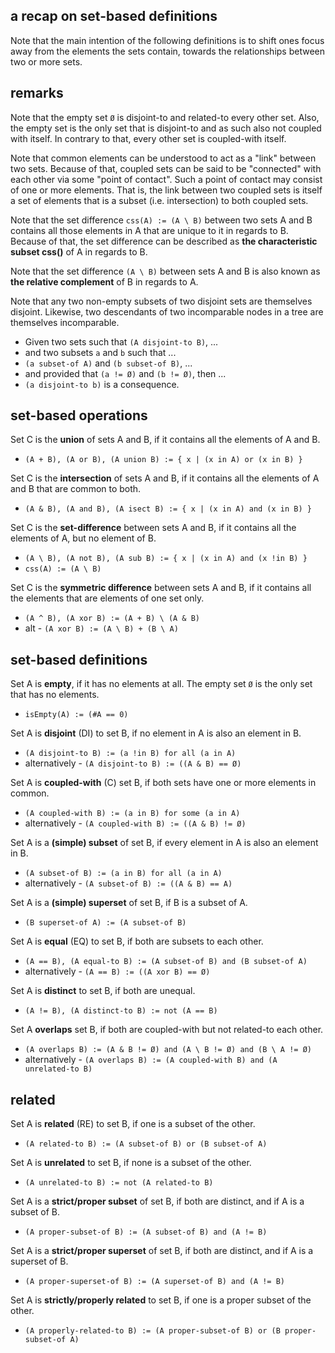
<!-- ======================================================================= -->
## a recap on set-based definitions

Note that the main intention of the following definitions is to shift ones focus
away from the elements the sets contain, towards the relationships between two
or more sets.

<!-- ======================================================================= -->
## remarks

Note that the empty set `Ø` is disjoint-to and related-to every other set. Also,
the empty set is the only set that is disjoint-to and as such also not coupled
with itself. In contrary to that, every other set is coupled-with itself.

Note that common elements can be understood to act as a "link" between two sets.
Because of that, coupled sets can be said to be "connected" with each other via
some "point of contact". Such a point of contact may consist of one or more
elements. That is, the link between two coupled sets is itself a set of elements
that is a subset (i.e. intersection) to both coupled sets.

Note that the set difference `css(A) := (A \ B)` between two sets A and B
contains all those elements in A that are unique to it in regards to B.
Because of that, the set difference can be described as
**the characteristic subset css()** of A in regards to B.

Note that the set difference `(A \ B)` between sets A and B is also known
as **the relative complement** of B in regards to A.

Note that any two non-empty subsets of two disjoint sets are themselves
disjoint. Likewise, two descendants of two incomparable nodes in a tree
are themselves incomparable.

* Given two sets such that `(A disjoint-to B)`, ...
* and two subsets `a` and `b` such that ...
* `(a subset-of A)` and `(b subset-of B)`, ...
* and provided that `(a != Ø)` and `(b != Ø)`, then ...
* `(a disjoint-to b)` is a consequence.

<!-- ======================================================================= -->
## set-based operations

Set C is the **union** of sets A and B,
if it contains all the elements of A and B.

* `(A + B), (A or B), (A union B) := { x | (x in A) or (x in B) }`

Set C is the **intersection** of sets A and B,
if it contains all the elements of A and B that are common to both.

* `(A & B), (A and B), (A isect B) := { x | (x in A) and (x in B) }`

Set C is the **set-difference** between sets A and B,
if it contains all the elements of A, but no element of B.

* `(A \ B), (A not B), (A sub B) := { x | (x in A) and (x !in B) }`
* `css(A) := (A \ B)`

Set C is the **symmetric difference** between sets A and B,
if it contains all the elements that are elements of one set only.

* `(A ^ B), (A xor B) := (A + B) \ (A & B)`
* alt - `(A xor B) := (A \ B) + (B \ A)`

<!-- ======================================================================= -->
## set-based definitions

Set A is **empty**, if it has no elements at all.
The empty set `Ø` is the only set that has no elements.

* `isEmpty(A) := (#A == 0)`

Set A is **disjoint** (DI) to set B,
if no element in A is also an element in B.

* `(A disjoint-to B) := (a !in B) for all (a in A)`
* alternatively - `(A disjoint-to B) := ((A & B) == Ø)`

Set A is **coupled-with** (C) set B,
if both sets have one or more elements in common.

* `(A coupled-with B) := (a in B) for some (a in A)`
* alternatively - `(A coupled-with B) := ((A & B) != Ø)`

Set A is a **(simple) subset** of set B,
if every element in A is also an element in B.

* `(A subset-of B) := (a in B) for all (a in A)`
* alternatively - `(A subset-of B) := ((A & B) == A)`

Set A is a **(simple) superset** of set B,
if B is a subset of A.

* `(B superset-of A) := (A subset-of B)`

Set A is **equal** (EQ) to set B,
if both are subsets to each other.

* `(A == B), (A equal-to B) := (A subset-of B) and (B subset-of A)`
* alternatively - `(A == B) := ((A xor B) == Ø)`

Set A is **distinct** to set B,
if both are unequal.

* `(A != B), (A distinct-to B) := not (A == B)`

Set A **overlaps** set B,
if both are coupled-with but not related-to each other.

* `(A overlaps B) := (A & B != Ø) and (A \ B != Ø) and (B \ A != Ø)`
* alternatively - `(A overlaps B) := (A coupled-with B) and (A unrelated-to B)`

<!-- ======================================================================= -->
## related

Set A is **related** (RE) to set B,
if one is a subset of the other.

* `(A related-to B) := (A subset-of B) or (B subset-of A)`

Set A is **unrelated** to set B,
if none is a subset of the other.

* `(A unrelated-to B) := not (A related-to B)`

Set A is a **strict/proper subset** of set B,
if both are distinct, and if A is a subset of B.

* `(A proper-subset-of B) := (A subset-of B) and (A != B)`

Set A is a **strict/proper superset** of set B,
if both are distinct, and if A is a superset of B.

* `(A proper-superset-of B) := (A superset-of B) and (A != B)`

Set A is **strictly/properly related** to set B,
if one is a proper subset of the other.

* `(A properly-related-to B) := (A proper-subset-of B) or (B proper-subset-of A)`
